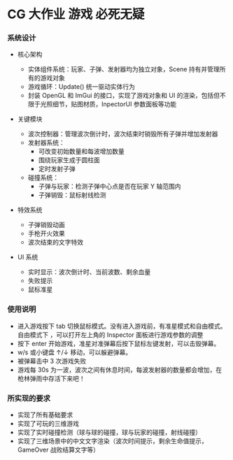 # CG 大作业 游戏 必死无疑

### 系统设计

- 核心架构
  - 实体组件系统：玩家、子弹、发射器均为独立对象，Scene 持有并管理所有的游戏对象
  - 游戏循环：Update() 统一驱动实体行为
  - 封装 OpenGL 和 ImGui 的接口，实现了游戏对象和 UI 的渲染，包括但不限于光照细节，贴图材质，InpectorUI 参数面板等功能
- 关键模块
  - 波次控制器：管理波次倒计时，波次结束时销毁所有子弹并增加发射器
  - 发射器系统：
    - 可改变初始数量和每波增加数量
    - 围绕玩家生成于圆柱面
    - 定时发射子弹
  - 碰撞系统：
    - 子弹与玩家：检测子弹中心点是否在玩家 Y 轴范围内
    - 子弹销毁：鼠标射线检测
- 特效系统

  - 子弹销毁动画
  - 手枪开火效果
  - 波次结束的文字特效

- UI 系统
  - 实时显示：波次倒计时、当前波数、剩余血量
  - 失败提示
  - 鼠标准星

### 使用说明

- 进入游戏按下 tab 切换鼠标模式。没有进入游戏前，有准星模式和自由模式。自由模式下 ，可以打开左上角的 Inspector 面板进行游戏参数的调整
- 按下 enter 开始游戏，准星对准弹幕后按下鼠标左键发射，可以击毁弹幕。
- w/s 或小键盘 ↑/↓ 移动，可以躲避弹幕。
- 被弹幕击中 3 次游戏失败
- 游戏每 30s 为一波，波次之间有休息时间，每波发射器的数量都会增加，在枪林弹雨中存活下来吧！

### 所实现的要求

- 实现了所有基础要求
- 实现了可玩的三维游戏
- 实现了实时碰撞检测（球与球的碰撞，球与玩家的碰撞，射线碰撞）
- 实现了三维场景中的中文文字渲染（波次时间提示，剩余生命值提示，GameOver 战败结算文字等）
